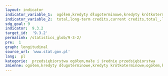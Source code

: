 ```yaml
---
layout: indicator
indicator_variable_1:  ogółem,kredyty długoterminowe,kredyty krótkoterminowe,ogółem_,kredyty długoterminowe_,kredyty krótkoterminowe_
indicator_variable_2:  total,long-term credits,current credits,total_,long-term credits_,current credits_
sdg_goal: 9
indicator:  9.3.2
target_id:  '9.3.2'
permalink: /statistics_glob/9-3-2/
pre:  1
graph: longitudinal
source_url: 'www.stat.gov.pl'
lang:  pl
kategorie:  przedsiębiorstwa ogółem,małe i średnie przedsiębiorstwa
zmienne: ogółem,kredyty długoterminowe,kredyty krótkoterminowe;ogółem,kredyty długoterminowe,kredyty krótkoterminowe
---
```

